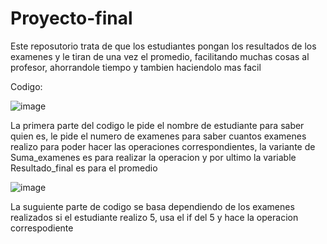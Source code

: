# Proyecto-final

Este reposutorio trata de que los estudiantes pongan los resultados de los examenes y le tiran de una vez el promedio, facilitando muchas cosas al profesor, ahorrandole tiempo y tambien haciendolo mas facil

Codigo:

![image](https://github.com/user-attachments/assets/d13d2d97-3234-4bf7-8b22-6f11a12869e0)

La primera parte del codigo le pide el nombre de estudiante para saber quien es, le pide el numero de examenes para saber cuantos examenes realizo para poder hacer las operaciones correspondientes, la variante de Suma_examenes es para realizar la operacion y por ultimo la variable Resultado_final es para el promedio

![image](https://github.com/user-attachments/assets/9781109f-ca40-4106-a4e9-a8072f4d4daf)

La suguiente parte de codigo se basa dependiendo de los examenes realizados si el estudiante realizo 5, usa el if del 5 y hace la operacion correspodiente 



